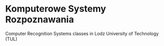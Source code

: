 # Komputerowe Systemy Rozpoznawania
Computer Recognition Systems classes in Lodz University of Technology (TUL)
